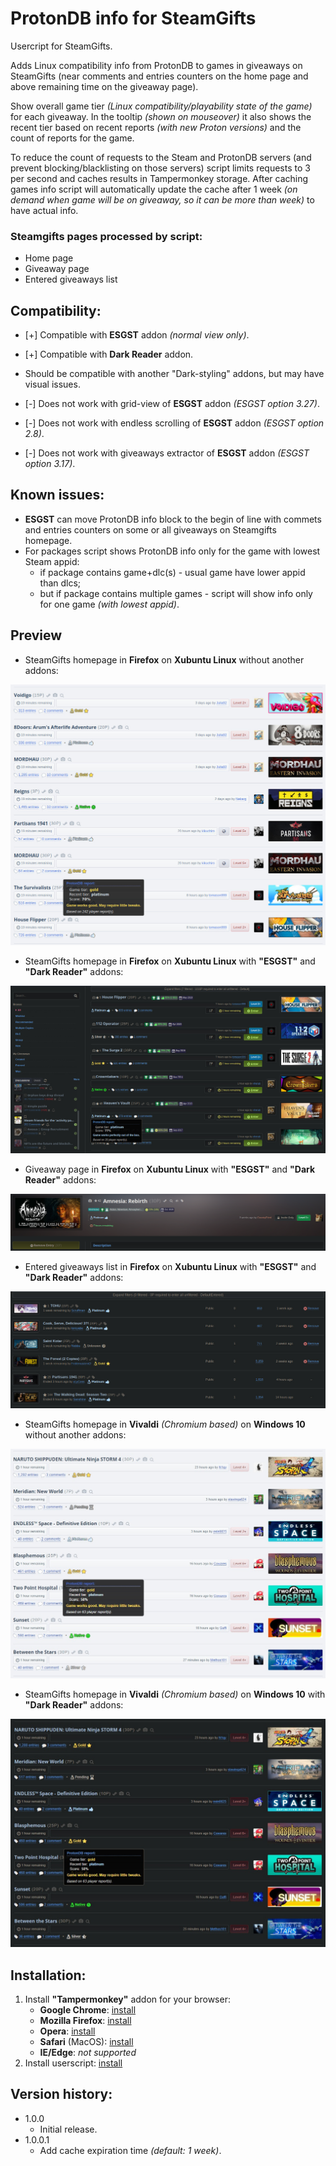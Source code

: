 # ProtonDB info for SteamGifts

Usercript for SteamGifts.

Adds Linux compatibility info from ProtonDB to games in giveaways on SteamGifts (near comments and entries counters on the home page and above remaining time on the giveaway page).

Show overall game tier *(Linux compatibility/playability state of the game)* for each giveaway. In the tooltip *(shown on mouseover)* it also shows the recent tier based on recent reports *(with new Proton versions)* and the count of reports for the game.

To reduce the count of requests to the Steam and ProtonDB servers (and prevent blocking/blacklisting on those servers) script limits requests to 3 per second and caches results in Tampermonkey storage. After caching games info script will automatically update the cache after 1 week *(on demand when game will be on giveaway, so it can be more than week)* to have actual info.

### Steamgifts pages processed by script:
* Home page
* Giveaway page
* Entered giveaways list

## Compatibility:
* \[+\] Compatible with **ESGST** addon *(normal view only)*.
* \[+\] Compatible with **Dark Reader** addon.
* Should be compatible with another "Dark-styling" addons, but may have visual issues.


* \[-\] Does not work with grid-view of **ESGST** addon *(ESGST option 3.27)*.
* \[-\] Does not work with endless scrolling of **ESGST** addon *(ESGST option 2.8)*.
* \[-\] Does not work with giveaways extractor of **ESGST** addon *(ESGST option 3.17)*.

## Known issues:
* **ESGST** can move ProtonDB info block to the begin of line with commets and entries counters on some or all giveaways on Steamgifts homepage.
* For packages script shows ProtonDB info only for the game with lowest Steam appid:
    * if package contains game+dlc(s) - usual game have lower appid than dlcs;
    * but if package contains multiple games - script will show info only for one game *(with lowest appid)*.

## Preview
* SteamGifts homepage in **Firefox** on **Xubuntu Linux** without another addons:

![Preview](https://raw.githubusercontent.com/Xeloses/sg-protondb-info/master/img/linux-firefox.jpg)

* SteamGifts homepage in **Firefox** on **Xubuntu Linux** with **"ESGST"** and **"Dark Reader"** addons:

![Preview](https://raw.githubusercontent.com/Xeloses/sg-protondb-info/master/img/linux-firefox-esgst-darkreader.jpg)

* Giveaway page in **Firefox** on **Xubuntu Linux** with **"ESGST"** and **"Dark Reader"** addons:

![Preview](https://raw.githubusercontent.com/Xeloses/sg-protondb-info/master/img/linux-firefox-esgst-darkreader--single.png)

* Entered giveaways list in **Firefox** on **Xubuntu Linux** with **"ESGST"** and **"Dark Reader"** addons:

![Preview](https://raw.githubusercontent.com/Xeloses/sg-protondb-info/master/img/linux-firefox-esgst-darkreader--entered.jpg)

* SteamGifts homepage in **Vivaldi** *(Chromium based)* on **Windows 10** without another addons:

![Preview](https://raw.githubusercontent.com/Xeloses/sg-protondb-info/master/img/win10-vivaldi.jpg)

* SteamGifts homepage in **Vivaldi** *(Chromium based)* on **Windows 10** with **"Dark Reader"** addons:

![Preview](https://raw.githubusercontent.com/Xeloses/sg-protondb-info/master/img/win10-vivaldi-darkreader.jpg)

## Installation:
1. Install **"Tampermonkey"** addon for your browser:
    * **Google Chrome**: [install](https://chrome.google.com/webstore/detail/tampermonkey/dhdgffkkebhmkfjojejmpbldmpobfkfo)
    * **Mozilla Firefox**: [install](https://addons.mozilla.org/ru/firefox/addon/tampermonkey/)
    * **Opera**: [install](https://addons.opera.com/en/extensions/details/tampermonkey-beta/)
    * **Safari** (MacOS): [install](https://apps.apple.com/us/app/tampermonkey/id1482490089)
    * **IE/Edge**: *not supported*
2. Install userscript: [install](https://raw.githubusercontent.com/Xeloses/sg-protondb-info/master/sg-protondb-info.user.js)

## Version history:
* 1.0.0
    * Initial release.
* 1.0.0.1
    * Add cache expiration time *(default: 1 week)*.
